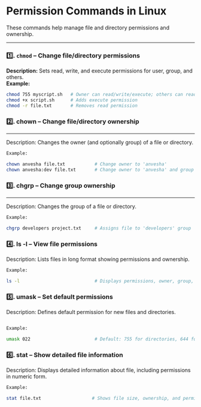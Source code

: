 # Permission Commands in Linux

These commands help manage file and directory permissions and ownership.

---

### 1️⃣. `chmod` – Change file/directory permissions
**Description:** Sets read, write, and execute permissions for user, group, and others.  
**Example:**  
```bash
chmod 755 myscript.sh   # Owner can read/write/execute; others can read/execute
chmod +x script.sh      # Adds execute permission
chmod -r file.txt       # Removes read permission
 ```



### 2️⃣. chown – Change file/directory ownership
___
Description: Changes the owner (and optionally group) of a file or directory.

```bash
Example:

chown anvesha file.txt           # Change owner to 'anvesha'
chown anvesha:dev file.txt       # Change owner to 'anvesha' and group to 'dev'


```

### 3️⃣. chgrp – Change group ownership

___
Description: Changes the group of a file or directory.

  ```bash
Example:

chgrp developers project.txt     # Assigns file to 'developers' group


```

### 4️⃣. ls -l – View file permissions

Description: Lists files in long format showing permissions and ownership.

```bash
Example:

ls -l                            # Displays permissions, owner, group, size, and date


```

### 5️⃣. umask – Set default permissions

Description: Defines default permission for new files and directories.

```bash

Example:

umask 022                        # Default: 755 for directories, 644 for files


```

### 6️⃣. stat – Show detailed file information

Description: Displays detailed information about file, including permissions in numeric form.

 ```bash
Example:

stat file.txt                   # Shows file size, ownership, and permission in detail

```
